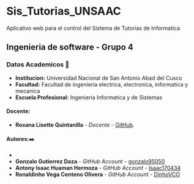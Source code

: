 # Sis_Tutorias_UNSAAC
Aplicativo web para el control del Sistema de Tutorias de Informatica
## Ingenieria de software - Grupo 4
### Datos Academicos 📖

- **Institucion:** Universidad Nacional de San Antonio Abad del Cusco
- **Facultad:** Facultad de ingenieria electrica, electronica, informatica y mecanica
- **Escuela Profesional:** Ingenieria Informatica y de Sistemas

#### Docente:

- **Roxana Lisette Quintanilla** - _Docente_ - [GitHub](https://github.com/nitanilla).

#### Autores:✒️
- 
- **Gonzalo Gutierrez Daza** - _GitHub Account_ - [gonzalo95050](https://github.com/gonzalo95050)
- **Antony Isaac Huaman Hermoza** - _GitHub Account_ - [Isaac170434](https://github.com/Isaac170434)
- **Ronaldinho Vega Centeno Olivera** - _GitHub Account_ - [DinhoVCO](https://github.com/DinhoVCO)
